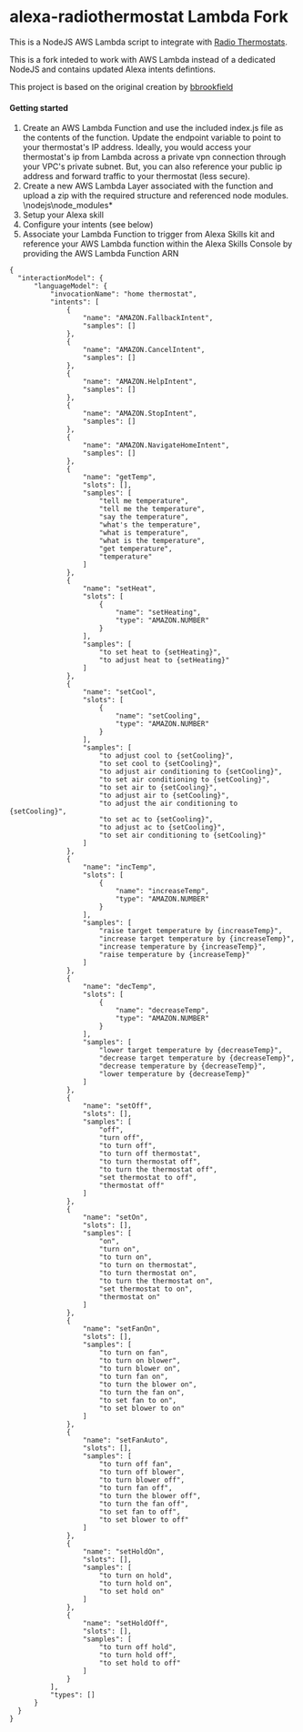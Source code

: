 # alexa-radiothermostat Lambda Fork

This is a NodeJS AWS Lambda script to integrate with [Radio Thermostats](http://www.radiothermostat.com/). 

This is a fork inteded to work with AWS Lambda instead of a dedicated NodeJS and contains updated Alexa intents defintions.

This project is based on the original creation by [bbrookfield](https://github.com/bbrookfield)

#### Getting started
1. Create an AWS Lambda Function and use the included index.js file as the contents of the function. Update the endpoint variable to point to your thermostat's IP address. Ideally, you would access your thermostat's ip from Lambda across a private vpn connection through your VPC's private subnet. But, you can also reference your public ip address and forward traffic to your thermostat (less secure).  
2. Create a new AWS Lambda Layer associated with the function and upload a zip with the required structure and referenced node modules. \nodejs\node_modules\*
4. Setup your Alexa skill
5. Configure your intents (see below)
6. Associate your Lambda Function to trigger from Alexa Skills kit and reference your AWS Lambda function within the Alexa Skills Console by providing the AWS Lambda Function ARN
  
  ```
{
    "interactionModel": {
        "languageModel": {
            "invocationName": "home thermostat",
            "intents": [
                {
                    "name": "AMAZON.FallbackIntent",
                    "samples": []
                },
                {
                    "name": "AMAZON.CancelIntent",
                    "samples": []
                },
                {
                    "name": "AMAZON.HelpIntent",
                    "samples": []
                },
                {
                    "name": "AMAZON.StopIntent",
                    "samples": []
                },
                {
                    "name": "AMAZON.NavigateHomeIntent",
                    "samples": []
                },
                {
                    "name": "getTemp",
                    "slots": [],
                    "samples": [
                        "tell me temperature",
                        "tell me the temperature",
                        "say the temperature",
                        "what's the temperature",
                        "what is temperature",
                        "what is the temperature",
                        "get temperature",
                        "temperature"
                    ]
                },
                {
                    "name": "setHeat",
                    "slots": [
                        {
                            "name": "setHeating",
                            "type": "AMAZON.NUMBER"
                        }
                    ],
                    "samples": [
                        "to set heat to {setHeating}",
                        "to adjust heat to {setHeating}"
                    ]
                },
                {
                    "name": "setCool",
                    "slots": [
                        {
                            "name": "setCooling",
                            "type": "AMAZON.NUMBER"
                        }
                    ],
                    "samples": [
                        "to adjust cool to {setCooling}",
                        "to set cool to {setCooling}",
                        "to adjust air conditioning to {setCooling}",
                        "to set air conditioning to {setCooling}",
                        "to set air to {setCooling}",
                        "to adjust air to {setCooling}",
                        "to adjust the air conditioning to {setCooling}",
                        "to set ac to {setCooling}",
                        "to adjust ac to {setCooling}",
                        "to set air conditioning to {setCooling}"
                    ]
                },
                {
                    "name": "incTemp",
                    "slots": [
                        {
                            "name": "increaseTemp",
                            "type": "AMAZON.NUMBER"
                        }
                    ],
                    "samples": [
                        "raise target temperature by {increaseTemp}",
                        "increase target temperature by {increaseTemp}",
                        "increase temperature by {increaseTemp}",
                        "raise temperature by {increaseTemp}"
                    ]
                },
                {
                    "name": "decTemp",
                    "slots": [
                        {
                            "name": "decreaseTemp",
                            "type": "AMAZON.NUMBER"
                        }
                    ],
                    "samples": [
                        "lower target temperature by {decreaseTemp}",
                        "decrease target temperature by {decreaseTemp}",
                        "decrease temperature by {decreaseTemp}",
                        "lower temperature by {decreaseTemp}"
                    ]
                },
                {
                    "name": "setOff",
                    "slots": [],
                    "samples": [
                        "off",
                        "turn off",
                        "to turn off",
                        "to turn off thermostat",
                        "to turn thermostat off",
                        "to turn the thermostat off",
                        "set thermostat to off",
                        "thermostat off"
                    ]
                },
                {
                    "name": "setOn",
                    "slots": [],
                    "samples": [
                        "on",
                        "turn on",
                        "to turn on",
                        "to turn on thermostat",
                        "to turn thermostat on",
                        "to turn the thermostat on",
                        "set thermostat to on",
                        "thermostat on"
                    ]
                },
                {
                    "name": "setFanOn",
                    "slots": [],
                    "samples": [
                        "to turn on fan",
                        "to turn on blower",
                        "to turn blower on",
                        "to turn fan on",
                        "to turn the blower on",
                        "to turn the fan on",
                        "to set fan to on",
                        "to set blower to on"
                    ]
                },
                {
                    "name": "setFanAuto",
                    "slots": [],
                    "samples": [
                        "to turn off fan",
                        "to turn off blower",
                        "to turn blower off",
                        "to turn fan off",
                        "to turn the blower off",
                        "to turn the fan off",
                        "to set fan to off",
                        "to set blower to off"
                    ]
                },
                {
                    "name": "setHoldOn",
                    "slots": [],
                    "samples": [
                        "to turn on hold",
                        "to turn hold on",
                        "to set hold on"
                    ]
                },
                {
                    "name": "setHoldOff",
                    "slots": [],
                    "samples": [
                        "to turn off hold",
                        "to turn hold off",
                        "to set hold to off"
                    ]
                }
            ],
            "types": []
        }
    }
}
  ```

